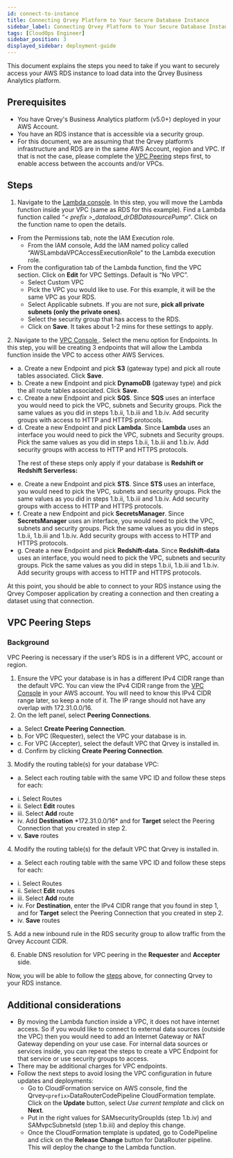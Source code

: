 ```yaml
---
id: connect-to-instance
title: Connecting Qrvey Platform to Your Secure Database Instance
sidebar_label: Connecting Qrvey Platform to Your Secure Database Instance
tags: [CloudOps Engineer]
sidebar_position: 3
displayed_sidebar: deployment-guide
---
```


<div>

This document explains the steps you need to take if you want to securely access your AWS RDS instance to load data into the Qrvey Business Analytics platform.

## Prerequisites
* You have Qrvey's Business Analytics platform (v5.0+) deployed in your AWS Account.
* You have an RDS instance that is accessible via a security group.
* For this document, we are assuming that the Qrvey platform’s infrastructure and RDS are in the same AWS Account, region and VPC. If that is not the case, please complete the <a href="#vpc-peering-steps">VPC Peering</a> steps first, to enable access between the accounts and/or VPCs.

## Steps
1. Navigate to the <a href="https://console.aws.amazon.com/lambda" target="_blank">Lambda console</a>. In this step, you will move the Lambda function inside your VPC (same as RDS for this example). Find a Lambda function called *“< prefix >_dataload_drDBDatasourcePump”*. Click on the function name to open the details. 

<ul style={{listStyleType: 'lower-alpha', marginLeft: '20px'}}>
<li>From the Permissions tab, note the IAM Execution role.
<ul style={{listStyleType: 'lower-roman', marginLeft: '30px'}}>
<li>From the IAM console, Add the IAM named policy called “AWSLambdaVPCAccessExecutionRole” to the Lambda execution role.</li></ul>
</li>
<li>From the configuration tab of the Lambda function, find the VPC section. Click on <strong>Edit</strong> for VPC Settings. Default is “No VPC”.

<ul style={{listStyleType: 'lower-roman', marginLeft: '30px'}}>
<li>Select Custom VPC </li> 
<li>Pick the VPC you would like to use. For this example, it will be the same VPC as your RDS. </li> 
 <li>Select Applicable subnets. If you are not sure, <strong>pick all private subnets (only the private ones)</strong>. </li> 
 <li>Select the security group that has access to the RDS. </li> 
 <li>Click on <strong>Save</strong>. It takes about 1-2 mins for these settings to apply. </li> 
 </ul>
 </li>
</ul>
2. Navigate to the <a href="https://console.aws.amazon.com/vpc" target="_blank"> VPC Console </a>. Select the menu option for Endpoints. In this step, you will be creating 3 endpoints that will allow the Lambda function inside the VPC to access other AWS Services.

<ul style={{listStyle: 'none', marginLeft: '20px'}}>
<li>a. Create a new Endpoint and pick <b>S3</b> (gateway type) and pick all route tables associated. Click <strong>Save</strong>.</li> 
<li>b. Create a new Endpoint and pick <b>DynamoDB</b> (gateway type) and pick the all route tables associated. Click <strong>Save</strong>.</li>
<li>c. Create a new Endpoint and pick <b>SQS</b>. Since <b>SQS</b> uses an interface you would need to pick the VPC, subnets and Security groups. Pick the same values as you did in steps 1.b.ii, 1.b.iii and 1.b.iv. Add security groups with access to HTTP and HTTPS protocols.</li>
<li>d. Create a new Endpoint and pick <b>Lambda</b>. Since <b>Lambda</b> uses an interface you would need to pick the VPC, subnets and Security groups. Pick the same values as you did in steps 1.b.ii, 1.b.iii and 1.b.iv. Add security groups with access to HTTP and HTTPS protocols.</li>
<p>The rest of these steps only apply if your database is <strong>Redshift or Redshift Serverless:</strong></p>
<li> e. Create a new Endpoint and pick <strong>STS</strong>. Since <strong>STS</strong> uses an interface, you would need to pick the VPC, subnets and security groups. Pick the same values as you did in steps 1.b.ii, 1.b.iii and 1.b.iv. Add security groups with access to HTTP and HTTPS protocols.</li>
<li>f. Create a new Endpoint and pick <strong>SecretsManager</strong>. Since <strong>SecretsManager</strong> uses an interface, you would need to pick the VPC, subnets and security groups. Pick the same values as you did in steps 1.b.ii, 1.b.iii and 1.b.iv. Add security groups with access to HTTP and HTTPS protocols.</li>
<li>g. Create a new Endpoint and pick <strong>Redshift-data</strong>. Since <strong>Redshift-data</strong> uses an interface, you would need to pick the VPC, subnets and security groups. Pick the same values as you did in steps 1.b.ii, 1.b.iii and 1.b.iv. Add security groups with access to HTTP and HTTPS protocols.</li></ul>

At this point, you should be able to connect to your RDS instance using the Qrvey Composer application by creating a connection and then creating a dataset using that connection.

## VPC Peering Steps

### Background

VPC Peering is necessary if the user’s RDS is in a different VPC, account or region.

1. Ensure the VPC your database is in has a different IPv4 CIDR range than the default VPC. You can view the IPv4 CIDR range from the <a href="https://console.aws.amazon.com/vpc">VPC Console</a> in your AWS account. You will need to know this IPv4 CIDR range later, so keep a note of it. The IP range should not have any overlap with 172.31.0.0/16.
2. On the left panel, select **Peering Connections**.
<ul style={{listStyle: 'none', marginLeft: '20px'}}>
<li>a. Select <b>Create Peering Connection</b>.</li>
<li>b. For VPC (Requester), select the VPC your database is in.</li>
<li>c. For VPC (Accepter), select the default VPC that Qrvey is installed in.</li>
<li>d. Confirm by clicking <b>Create Peering Connection</b>.</li>
</ul>
3. Modify the routing table(s) for your database VPC:
<ul style={{listStyle: 'none', marginLeft: '20px'}}>
<li>a. Select each routing table with the same VPC ID and follow these steps for each:</li>
</ul>
<ul style={{listStyle: 'none', marginLeft: '30px'}}>
<li>i. Select Routes</li>
<li>ii. Select <strong>Edit</strong> routes</li>
<li>iii. Select <strong>Add</strong> route</li>
<li>iv. Add <strong>Destination</strong> *172.31.0.0/16* and for <strong>Target</strong> select the Peering Connection that you created in step 2.</li>
<li>v. <strong>Save</strong> routes</li>
</ul>
4. Modify the routing table(s) for the default VPC that Qrvey is installed in.
<ul style={{listStyle: 'none', marginLeft: '20px'}}>
<li>a. Select each routing table with the same VPC ID and follow these steps for each:</li>
</ul>
<ul style={{listStyle: 'none', marginLeft: '30px'}}>
<li>i. Select Routes</li>
<li>ii. Select <strong>Edit</strong> routes</li>
<li>iii. Select <strong>Add</strong> route</li>
<li>iv. For <strong>Destination</strong>, enter the IPv4 CIDR range that you found in step 1, and for <b>Target</b> select the Peering Connection that you created in step 2.</li>
<li> iv. <strong>Save</strong> routes </li>
</ul>
5. Add a new inbound rule in the RDS security group to allow traffic from the Qrvey Account CIDR.  

6. Enable DNS resolution for VPC peering in the <strong>Requester</strong> and <strong>Accepter</strong> side.  

Now, you will be able to follow the <a href="#steps">steps</a> above, for connecting Qrvey to your RDS instance.



## Additional considerations
* By moving the Lambda function inside a VPC, it does not have internet access. So if you would like to connect to external data sources (outside the VPC) then you would need to add an Internet Gateway or NAT Gateway depending on your use case. For internal data sources or services inside, you can repeat the steps to create a VPC Endpoint for that service or use security groups to access.
* There may be additional charges for VPC endpoints.
* Follow the next steps to avoid losing the VPC configuration in future updates and deployments:
    * Go to CloudFormation service on AWS console, find the Qrvey<code>&lt;prefix&gt;</code>DataRouterCodePipeline CloudFormation template. Click on the **Update** button, select *Use current template* and click on **Next**.
    * Put in the right values for SAMsecurityGroupIds (step 1.b.iv) and SAMvpcSubnetsId (step 1.b.iii) and deploy this change.
    * Once the CloudFormation template is updated, go to CodePipeline and click on the **Release Change** button for DataRouter pipeline. This will deploy the change to the Lambda function.

</div>

